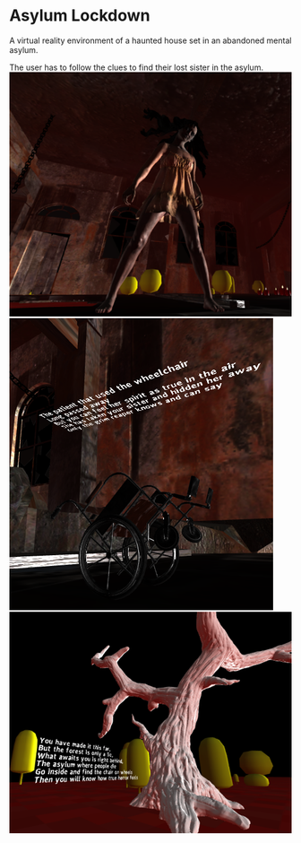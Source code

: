 # Asylum Lockdown
A virtual reality environment of a haunted house set in an abandoned mental asylum.

The user has to follow the clues to find their lost sister in the asylum. 
![](screenshots/ghostgirl.png) 
![](screenshots/wheelchair.png) 
![](screenshots/hauntedtree.png)
